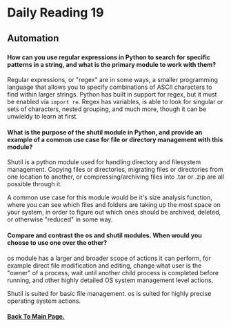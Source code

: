 # Daily Reading 19

## Automation

###

#### How can you use regular expressions in Python to search for specific patterns in a string, and what is the primary module to work with them?

Regular expressions, or "regex" are in some ways, a smaller programming language that allows you to specify combinations of ASCII characters to find within larger strings. Python has built in support for regex, but it must be enabled via `import re`.
Regex has variables, is able to look for singular or sets of characters, nested grouping, and much more, though it can be unwieldy to learn at first.


#### What is the purpose of the shutil module in Python, and provide an example of a common use case for file or directory management with this module?

Shutil is a python module used for handling directory and filesystem management. Copying files or directories, migrating files or directories from one location to another, or compressing/archiving files into .tar or .zip are all possible through it.

A common use case for this module would be it's size analysis function, where you can see which files and folders are taking up the most space on your system, in order to figure out which ones should be archived, deleted, or otherwise "reduced" in some way.


#### Compare and contrast the os and shutil modules. When would you choose to use one over the other?

os module has a larger and broader scope of actions it can perform, for example direct file modification and editing, change what user is the "owner" of a process, wait until another child process is completed before running, and other highly detailed OS system management level actions.

Shutil is suited for basic file management. os is suited for highly precise operating system actions.

#### [Back To Main Page.](https://colorinvert.github.io/reading-notes/)
